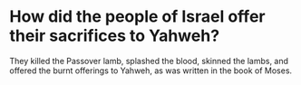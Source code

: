 # How did the people of Israel offer their sacrifices to Yahweh?

They killed the Passover lamb, splashed the blood, skinned the lambs, and offered the burnt offerings to Yahweh, as was written in the book of Moses. 